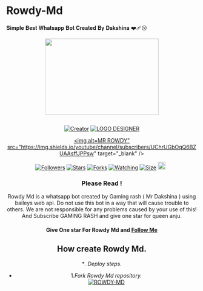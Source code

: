 # Rowdy-Md
𝐒𝐢𝐦𝐩𝐥𝐞 𝐁𝐞𝐬𝐭 𝐖𝐡𝐚𝐭𝐬𝐚𝐩𝐩 𝐁𝐨𝐭 𝐂𝐫𝐞𝐚𝐭𝐞𝐝 𝐁𝐲 𝐃𝐚𝐤𝐬𝐡𝐢𝐧𝐚 ❤️‍🩹😚
<div class = "repo" align = "center">
 
<a href = "#">
<img src = "https://i.ibb.co/zZ13BVL/9674.jpg"  width="300" height="200">
</img>
 <p align="center">
  <a href="#"><img src="http://readme-typing-svg.herokuapp.com?color=ff00ab&center=true&vCenter=true&multiline=false&lines=ROWDY+MD+WHATSAPP+BOT+MD+V2" alt="">
</p>
    <p align="center">
<a href="#"><img title="Creator" src="https://img.shields.io/badge/Creator-GAMING_RASH-red.svg?style=for-the-badge&logo=github"></a>
<a href="#"><img title="LOGO DESIGNER" src="https://img.shields.io/badge/LOGO_DESIGNER-NIKO_PAMIYA-red.svg?style=for-the-badge&logo=github"></a>

<a href = ""><img alt=MR ROWDY" src="https://img.shields.io/youtube/channel/subscribers/UChrUGbOqQ6BZUAAsffJPPsw" target="_blank" /></a>
</p>
<p align="center">
<a href="https://github.com/Mrdakshina?tab=followers"><img title="Followers" src="https://img.shields.io/github/followers/Mrdakshina?color=green&style=flat-square"></a>
<a href="https://github.com/DAKSHiNA/ROWDY_MD/stargazers/"><img title="Stars" src="https://img.shields.io/github/stars/Mrdakshina/ROWDY_MD?color=white&style=flat-square"></a>
<a href="https://github.com/Mrdakshina/ROWDY_MD/network/members"><img title="Forks" src="https://img.shields.io/github/forks/Mrdakshina/ROWDY_MD?color=yellow&style=flat-square"></a>
<a href="https://github.com/Mrdakshina/ROWDY_MD/watchers"><img title="Watching" src="https://img.shields.io/github/watchers/Mrdakshina/ROWDY_MD?label=Watchers&color=red&style=flat-square"></a>
<a href="https://github.com/Mrdakshina/ROWDY_MD"><img title="Size" src="https://img.shields.io/github/repo-size/Mrdakshina/ROWDY_MD?style=flat-square&color=darkred"></a>
<a href="https://github.com/Mrdakshina/ROWDY_MD/graphs/commit-activity"><img height="20" src="https://img.shields.io/badge/Maintained-No-red.svg"></a>&nbsp;&nbsp;

### Please Read !
Rowdy Md is a whatsapp bot created by Gaming rash ( Mr Dakshina ) using baileys web api. Do not use this bot in a way that will cause trouble to others. 
We are not responsible for any problems caused by your use of this!
And Subscribe GAMING RASH and give one star for queen anju.
</br>
#### Give One star For Rowdy Md and [Follow Me](https://github.com/Mrdakshina) 

## How create Rowdy Md.

**. Deploy steps.*
 - 1._Fork Rowdy Md repository._
    <br>
    <a href="https://github.com/Mrdakshina/ROWDY_MD/fork"><img title="ROWDY-MD" src="https://img.shields.io/badge/FORK ROWDY_Md-h?color=black&style=for-the-badge&logo=stackshare"></a>

